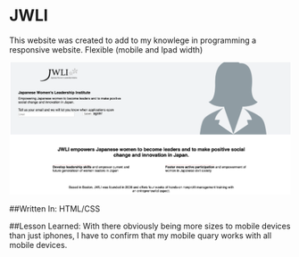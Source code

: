 # JWLI

This website was created to add to my knowlege in programming a responsive website. 
Flexible (mobile and Ipad width)

![alt tag](jwliSS.png)

##Written In:
HTML/CSS

##Lesson Learned: 
With there obviously being more sizes to mobile devices than just iphones, I have to confirm that my mobile quary works with all mobile devices. 
